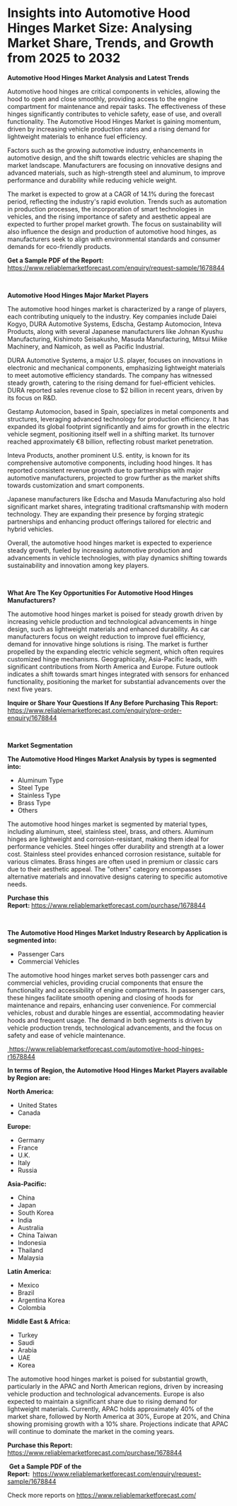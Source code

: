 <p><h1>Insights into Automotive Hood Hinges Market Size: Analysing Market Share, Trends, and Growth from 2025 to 2032</h1></p><p><strong>Automotive Hood Hinges Market Analysis and Latest Trends</strong></p>
<p><p>Automotive hood hinges are critical components in vehicles, allowing the hood to open and close smoothly, providing access to the engine compartment for maintenance and repair tasks. The effectiveness of these hinges significantly contributes to vehicle safety, ease of use, and overall functionality. The Automotive Hood Hinges Market is gaining momentum, driven by increasing vehicle production rates and a rising demand for lightweight materials to enhance fuel efficiency.</p><p>Factors such as the growing automotive industry, enhancements in automotive design, and the shift towards electric vehicles are shaping the market landscape. Manufacturers are focusing on innovative designs and advanced materials, such as high-strength steel and aluminum, to improve performance and durability while reducing vehicle weight. </p><p>The market is expected to grow at a CAGR of 14.1% during the forecast period, reflecting the industry's rapid evolution. Trends such as automation in production processes, the incorporation of smart technologies in vehicles, and the rising importance of safety and aesthetic appeal are expected to further propel market growth. The focus on sustainability will also influence the design and production of automotive hood hinges, as manufacturers seek to align with environmental standards and consumer demands for eco-friendly products.</p></p>
<p><strong>Get a Sample PDF of the Report:&nbsp;</strong> <a href="https://www.reliablemarketforecast.com/enquiry/request-sample/1678844?utm_campaign=2932&utm_medium=2&utm_source=Github&utm_content=ia&utm_term=30032025&utm_id=automotive-hood-hinges">https://www.reliablemarketforecast.com/enquiry/request-sample/1678844</a></p>
<p>&nbsp;</p>
<p><strong>Automotive Hood Hinges Major Market Players</strong></p>
<p><p>The automotive hood hinges market is characterized by a range of players, each contributing uniquely to the industry. Key companies include Daiei Kogyo, DURA Automotive Systems, Edscha, Gestamp Automocion, Inteva Products, along with several Japanese manufacturers like Johnan Kyushu Manufacturing, Kishimoto Seisakusho, Masuda Manufacturing, Mitsui Miike Machinery, and Namicoh, as well as Pacific Industrial.</p><p>DURA Automotive Systems, a major U.S. player, focuses on innovations in electronic and mechanical components, emphasizing lightweight materials to meet automotive efficiency standards. The company has witnessed steady growth, catering to the rising demand for fuel-efficient vehicles. DURA reported sales revenue close to $2 billion in recent years, driven by its focus on R&D.</p><p>Gestamp Automocion, based in Spain, specializes in metal components and structures, leveraging advanced technology for production efficiency. It has expanded its global footprint significantly and aims for growth in the electric vehicle segment, positioning itself well in a shifting market. Its turnover reached approximately €8 billion, reflecting robust market penetration.</p><p>Inteva Products, another prominent U.S. entity, is known for its comprehensive automotive components, including hood hinges. It has reported consistent revenue growth due to partnerships with major automotive manufacturers, projected to grow further as the market shifts towards customization and smart components.</p><p>Japanese manufacturers like Edscha and Masuda Manufacturing also hold significant market shares, integrating traditional craftsmanship with modern technology. They are expanding their presence by forging strategic partnerships and enhancing product offerings tailored for electric and hybrid vehicles.</p><p>Overall, the automotive hood hinges market is expected to experience steady growth, fueled by increasing automotive production and advancements in vehicle technologies, with play dynamics shifting towards sustainability and innovation among key players.</p></p>
<p>&nbsp;</p>
<p><strong>What Are The Key Opportunities For Automotive Hood Hinges Manufacturers?</strong></p>
<p><p>The automotive hood hinges market is poised for steady growth driven by increasing vehicle production and technological advancements in hinge design, such as lightweight materials and enhanced durability. As car manufacturers focus on weight reduction to improve fuel efficiency, demand for innovative hinge solutions is rising. The market is further propelled by the expanding electric vehicle segment, which often requires customized hinge mechanisms. Geographically, Asia-Pacific leads, with significant contributions from North America and Europe. Future outlook indicates a shift towards smart hinges integrated with sensors for enhanced functionality, positioning the market for substantial advancements over the next five years.</p></p>
<p><strong>Inquire or Share Your Questions If Any Before Purchasing This Report:</strong> <a href="https://www.reliablemarketforecast.com/enquiry/pre-order-enquiry/1678844?utm_campaign=2932&utm_medium=2&utm_source=Github&utm_content=ia&utm_term=30032025&utm_id=automotive-hood-hinges">https://www.reliablemarketforecast.com/enquiry/pre-order-enquiry/1678844</a></p>
<p>&nbsp;</p>
<p><strong>Market Segmentation</strong></p>
<p><strong>The Automotive Hood Hinges Market Analysis by types is segmented into:</strong></p>
<p><ul><li>Aluminum Type</li><li>Steel Type</li><li>Stainless Type</li><li>Brass Type</li><li>Others</li></ul></p>
<p><p>The automotive hood hinges market is segmented by material types, including aluminum, steel, stainless steel, brass, and others. Aluminum hinges are lightweight and corrosion-resistant, making them ideal for performance vehicles. Steel hinges offer durability and strength at a lower cost. Stainless steel provides enhanced corrosion resistance, suitable for various climates. Brass hinges are often used in premium or classic cars due to their aesthetic appeal. The "others" category encompasses alternative materials and innovative designs catering to specific automotive needs.</p></p>
<p><strong>Purchase this Report:&nbsp;</strong><a href="https://www.reliablemarketforecast.com/purchase/1678844?utm_campaign=2932&utm_medium=2&utm_source=Github&utm_content=ia&utm_term=30032025&utm_id=automotive-hood-hinges">https://www.reliablemarketforecast.com/purchase/1678844</a></p>
<p>&nbsp;</p>
<p><strong>The Automotive Hood Hinges Market Industry Research by Application is segmented into:</strong></p>
<p><ul><li>Passenger Cars</li><li>Commercial Vehicles</li></ul></p>
<p><p>The automotive hood hinges market serves both passenger cars and commercial vehicles, providing crucial components that ensure the functionality and accessibility of engine compartments. In passenger cars, these hinges facilitate smooth opening and closing of hoods for maintenance and repairs, enhancing user convenience. For commercial vehicles, robust and durable hinges are essential, accommodating heavier hoods and frequent usage. The demand in both segments is driven by vehicle production trends, technological advancements, and the focus on safety and ease of vehicle maintenance.</p></p>
<p><a href="https://www.reliablemarketforecast.com/automotive-hood-hinges-r1678844?utm_campaign=2932&utm_medium=2&utm_source=Github&utm_content=ia&utm_term=30032025&utm_id=automotive-hood-hinges">&nbsp;https://www.reliablemarketforecast.com/automotive-hood-hinges-r1678844</a></p>
<p><strong>In terms of Region, the Automotive Hood Hinges Market Players available by Region are:</strong></p>
<p>
    <p> <strong> North America: </strong>
        <ul>
            <li>United States</li>
            <li>Canada</li>
        </ul>
        </p> 
    <p> <strong> Europe: </strong>
        <ul>
            <li>Germany</li>
            <li>France</li>
            <li>U.K.</li>
            <li>Italy</li>
            <li>Russia</li>
        </ul>
        </p> 
    <p> <strong> Asia-Pacific: </strong>
        <ul>
            <li>China</li>
            <li>Japan</li>
            <li>South Korea</li>
            <li>India</li>
            <li>Australia</li>
            <li>China Taiwan</li>
            <li>Indonesia</li>
            <li>Thailand</li>
            <li>Malaysia</li>
        </ul>
        </p> 
    <p> <strong> Latin America: </strong>
        <ul>
            <li>Mexico</li>
            <li>Brazil</li>
            <li>Argentina Korea</li>
            <li>Colombia</li>
        </ul>
        </p> 
    <p> <strong> Middle East & Africa: </strong>
        <ul>
            <li>Turkey</li>
            <li>Saudi</li>
            <li>Arabia</li>
            <li>UAE</li>
            <li>Korea</li>
        </ul>
    </p>
    </p>
<p><p>The automotive hood hinges market is poised for substantial growth, particularly in the APAC and North American regions, driven by increasing vehicle production and technological advancements. Europe is also expected to maintain a significant share due to rising demand for lightweight materials. Currently, APAC holds approximately 40% of the market share, followed by North America at 30%, Europe at 20%, and China showing promising growth with a 10% share. Projections indicate that APAC will continue to dominate the market in the coming years.</p></p>
<p><strong>Purchase this Report: </strong><a href="https://www.reliablemarketforecast.com/purchase/1678844?utm_campaign=2932&utm_medium=2&utm_source=Github&utm_content=ia&utm_term=30032025&utm_id=automotive-hood-hinges">https://www.reliablemarketforecast.com/purchase/1678844</a></p>
<p>&nbsp;<strong>Get a Sample PDF of the Report:&nbsp;&nbsp;</strong><a href="https://www.reliablemarketforecast.com/enquiry/request-sample/1678844?utm_campaign=2932&utm_medium=2&utm_source=Github&utm_content=ia&utm_term=30032025&utm_id=automotive-hood-hinges">https://www.reliablemarketforecast.com/enquiry/request-sample/1678844</a></p>
<p><strong></strong></p>
<p>Check more reports on <a href="https://www.reliablemarketforecast.com/?utm_campaign=2932&utm_medium=2&utm_source=Github&utm_content=ia&utm_term=30032025&utm_id=automotive-hood-hinges">https://www.reliablemarketforecast.com/</a></p>